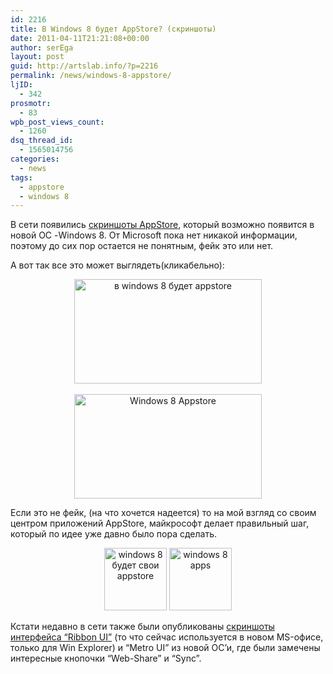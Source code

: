 ```yaml
---
id: 2216
title: В Windows 8 будет AppStore? (скриншоты)
date: 2011-04-11T21:21:08+00:00
author: serEga
layout: post
guid: http://artslab.info/?p=2216
permalink: /news/windows-8-appstore/
ljID:
  - 342
prosmotr:
  - 83
wpb_post_views_count:
  - 1260
dsq_thread_id:
  - 1565014756
categories:
  - news
tags:
  - appstore
  - windows 8
---
```

В сети появились [скриншоты AppStore](http://cnbeta.com/articles/139730.htm), который возможно появится в новой ОС -Windows 8. От Microsoft пока нет никакой информации, поэтому до сих пор остается не понятным, фейк это или нет.

А вот так все это может выглядеть(кликабельно):

<center>
  <a href="http://artslab.info/wp-content/uploads/windows_app_store.jpg"><img src="http://artslab.info/wp-content/uploads/windows_app_store-300x167.jpg" alt="в windows 8 будет appstore" title="windows_app_store" width="300" height="167" class="alignnone size-medium wp-image-2218" /></a><br /> <br /> <a href="http://artslab.info/wp-content/uploads/windows_8_appstore.png"><img src="http://artslab.info/wp-content/uploads/windows_8_appstore-300x167.png" alt="Windows 8 Appstore" title="windows_8_appstore" width="300" height="167" class="alignnone size-medium wp-image-2217" srcset="http://googledrive.com/host/0B9lHVSSSdxdxd0hjdUdmRzY3Tjg/windows_8_appstore-300x167.png 300w, http://googledrive.com/host/0B9lHVSSSdxdxd0hjdUdmRzY3Tjg/windows_8_appstore-1024x570.png 1024w, http://googledrive.com/host/0B9lHVSSSdxdxd0hjdUdmRzY3Tjg/windows_8_appstore.png 1233w" sizes="(max-width: 300px) 100vw, 300px" /></a>
</center>

Если это не фейк, (на что хочется надеется) то на мой взгляд со своим центром приложений AppStore, майкрософт делает правильный шаг, который по идее уже давно было пора сделать.

<center>
  <a href="http://artslab.info/wp-content/uploads/win8_appstore.png"><img src="http://artslab.info/wp-content/uploads/win8_appstore-100x100.png" alt="windows 8 будет свои appstore" title="win8_appstore" width="100" height="100" class="alignnone size-thumbnail wp-image-2221" /></a> <a href="http://artslab.info/wp-content/uploads/windows8_apps.png"><img src="http://artslab.info/wp-content/uploads/windows8_apps-100x100.png" alt="windows 8 apps" title="windows8_apps" width="100" height="100" class="alignnone size-thumbnail wp-image-2222" /></a>
</center>

Кстати недавно в сети также были опубликованы [скриншоты интерфейса &#8220;Ribbon UI&#8221;](http://habrahabr.ru/blogs/windows/116809/) (то что сейчас используется в новом MS-офисе, только для Win Explorer) и &#8220;Metro UI&#8221; из новой ОС&#8217;и, где были замечены интересные кнопочки &#8220;Web-Share&#8221; и &#8220;Sync&#8221;.